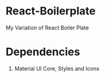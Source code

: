 # React-Boilerplate
My Variation of React Boiler Plate

# Dependencies
1. Material UI Core, Styles and Icons
